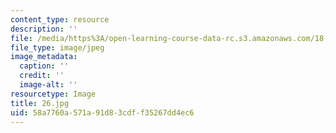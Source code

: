 ```yaml
---
content_type: resource
description: ''
file: /media/https%3A/open-learning-course-data-rc.s3.amazonaws.com/18-03-differential-equations-spring-2010/58a7760a571a91d83cdff35267dd4ec6_26.jpg
file_type: image/jpeg
image_metadata:
  caption: ''
  credit: ''
  image-alt: ''
resourcetype: Image
title: 26.jpg
uid: 58a7760a-571a-91d8-3cdf-f35267dd4ec6
---
```

